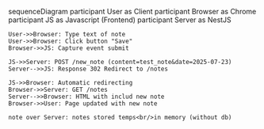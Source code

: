 sequenceDiagram
    participant User as Client
    participant Browser as Chrome
    participant JS as Javascript (Frontend)
    participant Server as NestJS

    User->>Browser: Type text of note
    User->>Browser: Click button "Save"
    Browser->>JS: Capture event submit

    JS->>Server: POST /new_note (content=test_note&date=2025-07-23)
    Server-->>JS: Response 302 Redirect to /notes

    JS->>Browser: Automatic redirecting
    Browser->>Server: GET /notes
    Server-->>Browser: HTML with includ new note
    Browser->>User: Page updated with new note

    note over Server: notes stored temps<br/>in memory (without db)
